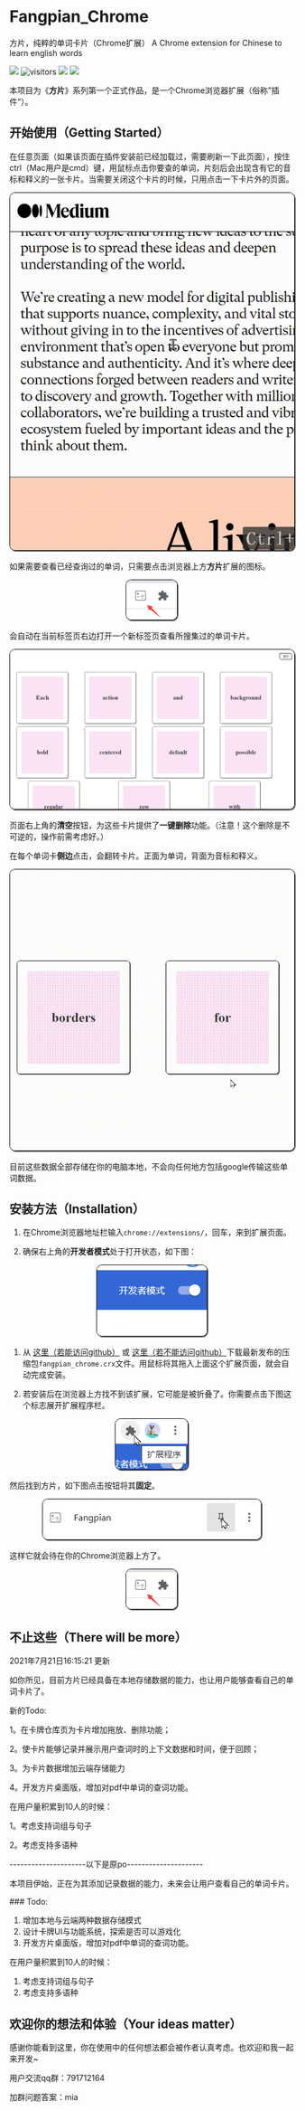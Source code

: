 # Fangpian_Chrome
方片，纯粹的单词卡片（Chrome扩展）
A Chrome extension for Chinese to learn english words

![](https://img.shields.io/badge/release-0.0.3-blue) ![visitors](https://visitor-badge.glitch.me/badge?page_id=aiyamia.fangpian_chrome) ![](https://img.shields.io/badge/license-MIT-blue) [![](https://img.shields.io/badge/QQ%E4%BA%A4%E6%B5%81%E7%BE%A4-%20791712164-blue)](https://jq.qq.com/?_wv=1027&k=OVTYnMLE)

本项目为《**方片**》系列第一个正式作品，是一个Chrome浏览器扩展（俗称”插件“）。


## 开始使用（Getting Started）

在任意页面（如果该页面在插件安装前已经加载过，需要刷新一下此页面），按住ctrl（Mac用户是cmd）键，用鼠标点击你要查的单词，片刻后会出现含有它的音标和释义的一张卡片。当需要关闭这个卡片的时候，只用点击一下卡片外的页面。

<p align="center">
<img src="README.assets/20210720_005500.gif" style="border: 1px solid black;border-radius: 10px;box-shadow: 0.1em 0.1em 0 0 #555;"></img>
</p>

如果需要查看已经查询过的单词，只需要点击浏览器上方**方片**扩展的图标。
<p align="center">
<img src="README.assets/image-20210720004358789.png" style="border: 1px solid black;border-radius: 10px;box-shadow: 0.1em 0.1em 0 0 #555;"></img>
</p>
会自动在当前标签页右边打开一个新标签页查看所搜集过的单词卡片。

<p align="center">
<img src="README.assets/image-20210721154206.png" style="border: 1px solid black;border-radius: 10px;box-shadow: 0.1em 0.1em 0 0 #555;"></img>
</p>

页面右上角的**清空**按钮，为这些卡片提供了**一键删除**功能。（注意！这个删除是不可逆的，操作前需考虑好。）

在每个单词卡**侧边**点击，会翻转卡片。正面为单词，背面为音标和释义。

<p align="center">
<img src="README.assets/flip20210721_155106.gif" style="border: 1px solid black;border-radius: 10px;box-shadow: 0.1em 0.1em 0 0 #555;"></img>
</p>

目前这些数据全部存储在你的电脑本地，不会向任何地方包括google传输这些单词数据。



## 安装方法（Installation）

1. 在Chrome浏览器地址栏输入`chrome://extensions/`，回车，来到扩展页面。

2. 确保右上角的**开发者模式**处于打开状态，如下图：

<p align="center">
<img src="README.assets/image-20210720002121286.png" style="border: 1px solid black;border-radius: 10px;box-shadow: 0.1em 0.1em 0 0 #555;"></img>
</p>

1. 从 [这里（若能访问github）](https://github.com/aiyamia/fangpian_chrome/releases) 或 [这里（若不能访问github）](https://gitee.com/aiyamia/fangpian_chrome/releases)下载最新发布的压缩包`fangpian_chrome.crx`文件。用鼠标将其拖入上面这个扩展页面，就会自动完成安装。

2. 若安装后在浏览器上方找不到该扩展，它可能是被折叠了。你需要点击下图这个标志展开扩展程序栏。

<p align="center">
<img src="README.assets/image-20210720002911380.png" style="border: 1px solid black;border-radius: 10px;box-shadow: 0.1em 0.1em 0 0 #555;"></img>
</p>

然后找到方片，如下图点击按钮将其**固定**。

<p align="center">
<img src="README.assets/image-20210720003053751.png" style="border: 1px solid black;border-radius: 10px;box-shadow: 0.1em 0.1em 0 0 #555;"></img>
</p>

这样它就会待在你的Chrome浏览器上方了。

<p align="center">
<img src="README.assets/image-20210720004358789.png" style="border: 1px solid black;border-radius: 10px;box-shadow: 0.1em 0.1em 0 0 #555;"></img>
</p>


## 不止这些（There will be more）

2021年7月21日16:15:21 更新

如你所见，目前方片已经具备在本地存储数据的能力，也让用户能够查看自己的单词卡片了。

新的Todo:

1。在卡牌仓库页为卡片增加拖放、删除功能；

2。使卡片能够记录并展示用户查词时的上下文数据和时间，便于回顾；

3。为卡片数据增加云端存储能力

4。开发方片桌面版，增加对pdf中单词的查词功能。

在用户量积累到10人的时候：

1。考虑支持词组与句子

2。考虑支持多语种

---------------------以下是原po---------------------

本项目伊始，正在为其添加记录数据的能力，未来会让用户查看自己的单词卡片。

\### Todo:
1. 增加本地与云端两种数据存储模式
2. 设计卡牌UI与功能系统，探索是否可以游戏化
3. 开发方片桌面版，增加对pdf中单词的查词功能。

在用户量积累到10人的时候：
1. 考虑支持词组与句子
2. 考虑支持多语种


## 欢迎你的想法和体验（Your ideas matter）

感谢你能看到这里，你在使用中的任何想法都会被作者认真考虑。也欢迎和我一起来开发~

用户交流qq群：791712164

加群问题答案：mia